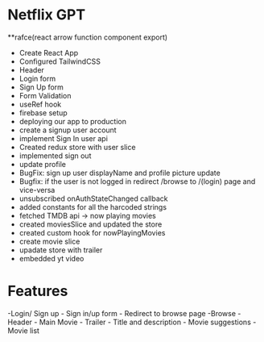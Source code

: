 # Netflix GPT
**rafce(react arrow function component export)

- Create React App
- Configured TailwindCSS
- Header    
- Login form
- Sign Up form
- Form Validation 
- useRef hook 
- firebase setup
- deploying our app to production
- create a signup user account
- implement Sign In user api
- Created redux store with user slice
- implemented sign out
- update profile
- BugFix: sign up user displayName and profile picture update
- Bugfix: if the user is not logged in redirect /browse to /(login) page and vice-versa
- unsubscribed onAuthStateChanged callback
- added constants for all the harcoded strings
- fetched TMDB api -> now playing movies
- created moviesSlice and updated the store
- created custom hook for nowPlayingMovies
- create movie slice
- upadate store with trailer
- embedded yt video

# Features
-Login/ Sign up
    - Sign in/up form
    - Redirect to browse page
-Browse
    - Header
    - Main Movie
        - Trailer
        - Title and description
        - Movie suggestions
            -Movie list
